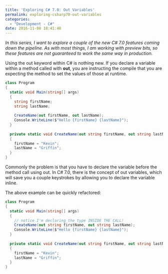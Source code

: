 ```yaml
---
title: 'Exploring C# 7.0: Out Variables'
permalink: exploring-csharp70-out-variables
categories:
  - "Development - C#"
date: 2016-11-08 18:41:48
---
```


_In this series, I want to explore a couple of the new C# 7.0 features coming down the pipeline.  As with most things, I am working with preview bits, so these features are not guaranteed to work the same way in production._  
  
Using the out keyword within C# is nothing new. If you declare a variable within a method called with **out**, you are instructing the compile that you are expecting the method to set the values of those at runtime.
  
```csharp
class Program
{
  static void Main(string[] args)
  {
    string firstName;
    string lastName;
    
    CreateName(out firstName, out lastName);
    Console.WriteLine($"Hello {firstName} {lastName}");
  }
  
  private static void CreateName(out string firstName, out string lastName)
  {
    firstName = "Kevin";
    lastName = "Griffin";
  }
}
```
  
  
Commonly the problem is that you have to declare the variable before the method call using out. In C# 7.0, there is the concept of out variables, which will save you a couple keystrokes by allowing you to declare the variable inline.

The above example can be quickly refactored:

```csharp
class Program
{
  static void Main(string[] args)
  {   
    // notice I'm declaring the type INSIDE THE CALL!
    CreateName(out string firstName, out string lastName);
    Console.WriteLine($"Hello {firstName} {lastName}");
  }
  
  private static void CreateName(out string firstName, out string lastName)
  {
    firstName = "Kevin";
    lastName = "Griffin";
  }
}
```
